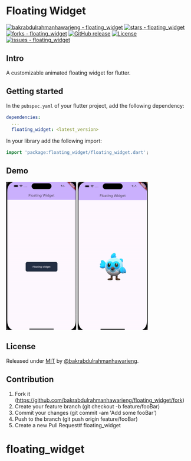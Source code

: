 # Floating Widget
[![bakrabdulrahmanhawarieng - floating_widget](https://img.shields.io/static/v1?label=bakrabdulrahmanhawarieng&message=floating_widget&color=green&logo=github)](https://github.com/bakrabdulrahmanhawarieng/floating_widget "Go to GitHub repo")
[![stars - floating_widget](https://img.shields.io/github/stars/bakrabdulrahmanhawarieng/floating_widget?style=social)](https://github.com/bakrabdulrahmanhawarieng/floating_widget)
[![forks - floating_widget](https://img.shields.io/github/forks/bakrabdulrahmanhawarieng/floating_widget?style=social)](https://github.com/bakrabdulrahmanhawarieng/floating_widget)
[![GitHub release](https://img.shields.io/github/release/bakrabdulrahmanhawarieng/floating_widget?include_prereleases=&sort=semver&color=purple)](https://github.com/bakrabdulrahmanhawarieng/floating_widget/releases/)
[![License](https://img.shields.io/badge/License-MIT-purple)](#license)
[![issues - floating_widget](https://img.shields.io/github/issues/bakrabdulrahmanhawarieng/floating_widget)](https://github.com/bakrabdulrahmanhawarieng/floating_widget/issues)

## Intro
A customizable animated floating widget for flutter.
## Getting started

In the `pubspec.yaml` of your flutter project, add the following dependency:

```yaml
dependencies:
  ...
  floating_widget: <latest_version>
```

In your library add the following import:

```dart
import 'package:floating_widget/floating_widget.dart';
```

## Demo
![DEMO1](demo1.gif)
![DEMO2](demo2.gif)


## License

Released under [MIT](/LICENSE) by [@bakrabdulrahmanhawarieng](https://github.com/bakrabdulrahmanhawarieng).

## Contribution

1. Fork it (https://github.com/bakrabdulrahmanhawarieng/floating_widget/fork)
2. Create your feature branch (git checkout -b feature/fooBar)
3. Commit your changes (git commit -am 'Add some fooBar')
4. Push to the branch (git push origin feature/fooBar)
5. Create a new Pull Request# floating_widget
# floating_widget
